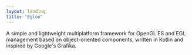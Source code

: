 ```yaml
---
layout: landing
title: "Egloo"
---
```


A simple and lightweight multiplatform framework for OpenGL ES and EGL management
based on object-oriented components, written in Kotlin and inspired by Google's Grafika.